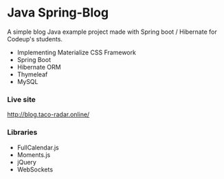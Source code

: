# Java Spring-Blog
A simple blog Java example project made with Spring boot / Hibernate for Codeup's students.

- Implementing Materialize CSS Framework
- Spring Boot
- Hibernate ORM
- Thymeleaf
- MySQL

### Live site
 http://blog.taco-radar.online/
 
### Libraries

- FullCalendar.js
- Moments.js
- jQuery
- WebSockets